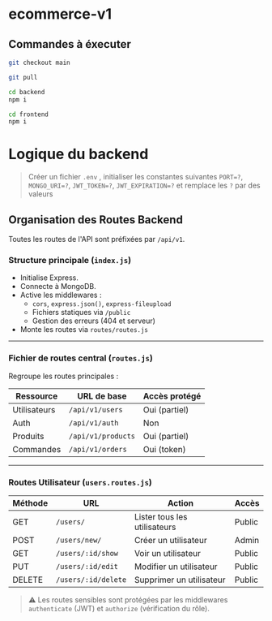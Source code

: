 # ecommerce-v1

## Commandes à éxecuter

```bash
git checkout main 

```
```bash
git pull 

```
```bash
cd backend
npm i 

cd frontend
npm i

```

# Logique du backend

> Créer un fichier `.env` , initialiser les constantes suivantes `PORT=?`, `MONGO_URI=?`, `JWT_TOKEN=?`, `JWT_EXPIRATION=?` et remplace les `?` par des valeurs

## Organisation des Routes Backend

Toutes les routes de l'API sont préfixées par `/api/v1`.

### Structure principale (`index.js`)
- Initialise Express.
- Connecte à MongoDB.
- Active les middlewares :
  - `cors`, `express.json()`, `express-fileupload`
  - Fichiers statiques via `/public`
  - Gestion des erreurs (404 et serveur)
- Monte les routes via `routes/routes.js`

---

### Fichier de routes central (`routes.js`)
Regroupe les routes principales :

| Ressource     | URL de base              | Accès protégé |
|---------------|--------------------------|---------------|
| Utilisateurs  | `/api/v1/users`          | Oui (partiel) |
| Auth          | `/api/v1/auth`           | Non           |
| Produits      | `/api/v1/products`       | Oui (partiel) |
| Commandes     | `/api/v1/orders`         | Oui (token)   |

---

### Routes Utilisateur (`users.routes.js`)

| Méthode | URL                        | Action                     | Accès            |
|---------|----------------------------|----------------------------|------------------|
| GET     | `/users/`                  | Lister tous les utilisateurs | Public         |
| POST    | `/users/new/`              | Créer un utilisateur        | Admin           |
| GET     | `/users/:id/show`          | Voir un utilisateur         | Public          |
| PUT     | `/users/:id/edit`          | Modifier un utilisateur     | Public       |
| DELETE  | `/users/:id/delete`        | Supprimer un utilisateur    | Public       |

> ⚠️ Les routes sensibles sont protégées par les middlewares `authenticate` (JWT) et `authorize` (vérification du rôle).


